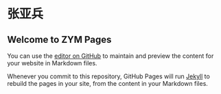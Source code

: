 # 张亚兵
## Welcome to ZYM Pages

You can use the [editor on GitHub](https://github.com/zhangyabing0210/zhangyabing0210.github.io/edit/master/README.md) to maintain and preview the content for your website in Markdown files.

Whenever you commit to this repository, GitHub Pages will run [Jekyll](https://jekyllrb.com/) to rebuild the pages in your site, from the content in your Markdown files.

